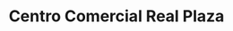 ---
title: "Centro Comercial Real Plaza"
url: /trujillo/centro-comercial-real-plaza/
shop: centro comercial
---